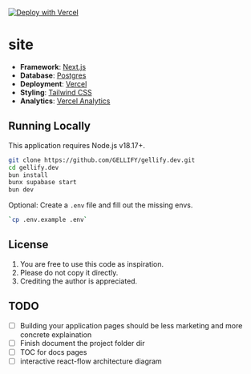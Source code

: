 [![Deploy with Vercel](https://vercel.com/button)](https://vercel.com/new/clone?repository-url=https%3A%2F%2Fgithub.com%2FGELLIFY%2Fgellify.dev)

# site

- **Framework**: [Next.js](https://nextjs.org/)
- **Database**: [Postgres](https://vercel.com/postgres)
- **Deployment**: [Vercel](https://vercel.com)
- **Styling**: [Tailwind CSS](https://tailwindcss.com)
- **Analytics**: [Vercel Analytics](https://vercel.com/analytics)

## Running Locally

This application requires Node.js v18.17+.

```bash
git clone https://github.com/GELLIFY/gellify.dev.git
cd gellify.dev
bun install
bunx supabase start
bun dev
```

Optional: Create a `.env` file and fill out the missing envs.

```bash
`cp .env.example .env`
```

## License

1. You are free to use this code as inspiration.
2. Please do not copy it directly.
3. Crediting the author is appreciated.

## TODO

- [ ] Building your application pages should be less marketing and more concrete explaination
- [ ] Finish document the project folder dir
- [ ] TOC for docs pages
- [ ] interactive react-flow architecture diagram
